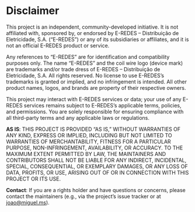# Disclaimer

This project is an independent, community-developed initiative. It is not affiliated with, sponsored by, or endorsed by E-REDES – Distribuição de Eletricidade, S.A. (“E-REDES”) or any of its subsidiaries or affiliates, and it is not an official E-REDES product or service.

Any references to “E-REDES” are for identification and compatibility purposes only. The name “E-REDES” and the coil wire logo (device mark) are trademarks and/or trade dress of E-REDES – Distribuição de Eletricidade, S.A. All rights reserved. No license to use E-REDES’s trademarks is granted or implied, and no infringement is intended. All other product names, logos, and brands are property of their respective owners.

This project may interact with E-REDES services or data; your use of any E-REDES services remains subject to E-REDES’s applicable terms, policies, and permissions. You are solely responsible for ensuring compliance with all third-party terms and any applicable laws or regulations.

**AS IS**: THIS PROJECT IS PROVIDED “AS IS,” WITHOUT WARRANTIES OF ANY KIND, EXPRESS OR IMPLIED, INCLUDING BUT NOT LIMITED TO WARRANTIES OF MERCHANTABILITY, FITNESS FOR A PARTICULAR PURPOSE, NON-INFRINGEMENT, AVAILABILITY, OR ACCURACY. TO THE MAXIMUM EXTENT PERMITTED BY LAW, THE MAINTAINERS AND CONTRIBUTORS SHALL NOT BE LIABLE FOR ANY INDIRECT, INCIDENTAL, SPECIAL, CONSEQUENTIAL, OR EXEMPLARY DAMAGES, OR ANY LOSS OF DATA, PROFITS, OR USE, ARISING OUT OF OR IN CONNECTION WITH THIS PROJECT OR ITS USE.

**Contact**: If you are a rights holder and have questions or concerns, please contact the maintainers (e.g., via the project’s issue tracker or at <joao@miguel.ms>).
